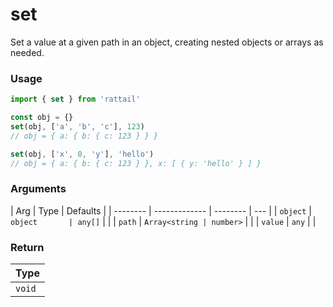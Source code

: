 # set

Set a value at a given path in an object, creating nested objects or arrays as needed.

### Usage

```ts
import { set } from 'rattail'

const obj = {}
set(obj, ['a', 'b', 'c'], 123)
// obj = { a: { b: { c: 123 } } }

set(obj, ['x', 0, 'y'], 'hello')
// obj = { a: { b: { c: 123 } }, x: [ { y: 'hello' } ] }
```

### Arguments

| Arg      | Type          | Defaults |
| -------- | ------------- | -------- | --- |
| `object` | `object       | any[]`   |     |
| `path`   | `Array<string | number>` |     |
| `value`  | `any`         |          |

### Return

| Type   |
| ------ |
| `void` |
